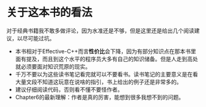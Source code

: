 # 关于这本书的看法
对于经典书籍我不敢多做评论，因为水准还是不够，但是这里还是给出几个阅读建议，以尽可能过坑。
+ 本书相对于Effective-C++而言**性价比**会下降，因为有部分知识点在那本书里面有提及，而且到这个水平的程序员大多有自己的知识储备。但是人走到高处就必须要面对知识荒原的现实。
+ 千万不要以为这些读书笔记看完就可以不要看书。读书笔记的主要意义是在看大量文段不知道这玩意在说啥的指引，书上给出的例子还是非常多的。
+ 建议仔细阅读代码，否则看不懂不要怪作者。
+ Chapter6的最新理解：作者是真的厉害，能想到很多我想不到的问题。